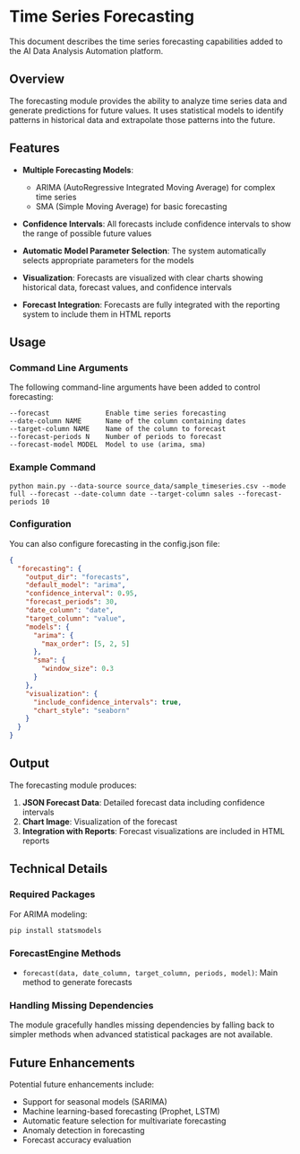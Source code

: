 # Time Series Forecasting

This document describes the time series forecasting capabilities added to the AI Data Analysis Automation platform.

## Overview

The forecasting module provides the ability to analyze time series data and generate predictions for future values. It uses statistical models to identify patterns in historical data and extrapolate those patterns into the future.

## Features

- **Multiple Forecasting Models**: 
  - ARIMA (AutoRegressive Integrated Moving Average) for complex time series
  - SMA (Simple Moving Average) for basic forecasting

- **Confidence Intervals**: All forecasts include confidence intervals to show the range of possible future values

- **Automatic Model Parameter Selection**: The system automatically selects appropriate parameters for the models

- **Visualization**: Forecasts are visualized with clear charts showing historical data, forecast values, and confidence intervals

- **Forecast Integration**: Forecasts are fully integrated with the reporting system to include them in HTML reports

## Usage

### Command Line Arguments

The following command-line arguments have been added to control forecasting:

```
--forecast              Enable time series forecasting
--date-column NAME      Name of the column containing dates
--target-column NAME    Name of the column to forecast
--forecast-periods N    Number of periods to forecast
--forecast-model MODEL  Model to use (arima, sma)
```

### Example Command

```
python main.py --data-source source_data/sample_timeseries.csv --mode full --forecast --date-column date --target-column sales --forecast-periods 10
```

### Configuration

You can also configure forecasting in the config.json file:

```json
{
  "forecasting": {
    "output_dir": "forecasts",
    "default_model": "arima",
    "confidence_interval": 0.95,
    "forecast_periods": 30,
    "date_column": "date",
    "target_column": "value",
    "models": {
      "arima": {
        "max_order": [5, 2, 5]
      },
      "sma": {
        "window_size": 0.3
      }
    },
    "visualization": {
      "include_confidence_intervals": true,
      "chart_style": "seaborn"
    }
  }
}
```

## Output

The forecasting module produces:

1. **JSON Forecast Data**: Detailed forecast data including confidence intervals
2. **Chart Image**: Visualization of the forecast
3. **Integration with Reports**: Forecast visualizations are included in HTML reports

## Technical Details

### Required Packages

For ARIMA modeling:
```
pip install statsmodels
```

### ForecastEngine Methods

- `forecast(data, date_column, target_column, periods, model)`: Main method to generate forecasts

### Handling Missing Dependencies

The module gracefully handles missing dependencies by falling back to simpler methods when advanced statistical packages are not available.

## Future Enhancements

Potential future enhancements include:

- Support for seasonal models (SARIMA)
- Machine learning-based forecasting (Prophet, LSTM)
- Automatic feature selection for multivariate forecasting
- Anomaly detection in forecasting
- Forecast accuracy evaluation 